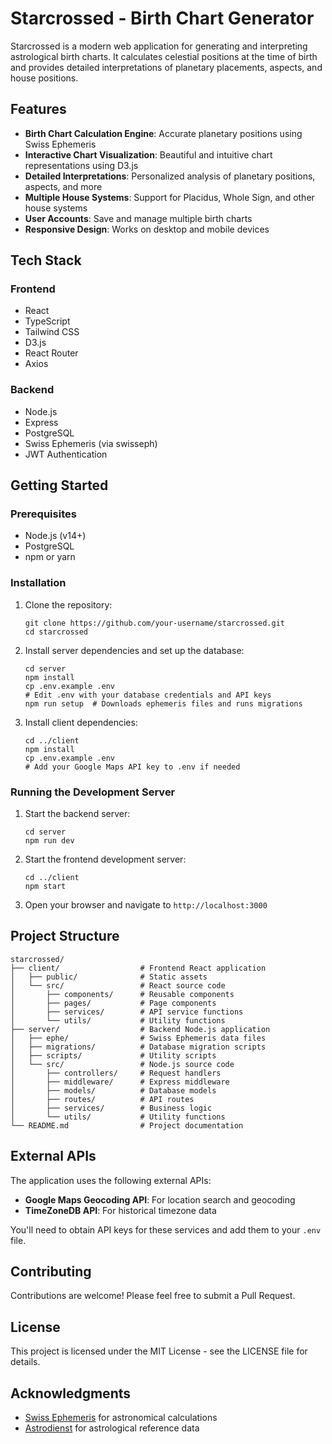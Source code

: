 # Starcrossed - Birth Chart Generator

Starcrossed is a modern web application for generating and interpreting astrological birth charts. It calculates celestial positions at the time of birth and provides detailed interpretations of planetary placements, aspects, and house positions.

## Features

- **Birth Chart Calculation Engine**: Accurate planetary positions using Swiss Ephemeris
- **Interactive Chart Visualization**: Beautiful and intuitive chart representations using D3.js
- **Detailed Interpretations**: Personalized analysis of planetary positions, aspects, and more
- **Multiple House Systems**: Support for Placidus, Whole Sign, and other house systems
- **User Accounts**: Save and manage multiple birth charts
- **Responsive Design**: Works on desktop and mobile devices

## Tech Stack

### Frontend
- React
- TypeScript
- Tailwind CSS
- D3.js
- React Router
- Axios

### Backend
- Node.js
- Express
- PostgreSQL
- Swiss Ephemeris (via swisseph)
- JWT Authentication

## Getting Started

### Prerequisites

- Node.js (v14+)
- PostgreSQL
- npm or yarn

### Installation

1. Clone the repository:
   ```
   git clone https://github.com/your-username/starcrossed.git
   cd starcrossed
   ```

2. Install server dependencies and set up the database:
   ```
   cd server
   npm install
   cp .env.example .env
   # Edit .env with your database credentials and API keys
   npm run setup  # Downloads ephemeris files and runs migrations
   ```

3. Install client dependencies:
   ```
   cd ../client
   npm install
   cp .env.example .env
   # Add your Google Maps API key to .env if needed
   ```

### Running the Development Server

1. Start the backend server:
   ```
   cd server
   npm run dev
   ```

2. Start the frontend development server:
   ```
   cd ../client
   npm start
   ```

3. Open your browser and navigate to `http://localhost:3000`

## Project Structure

```
starcrossed/
├── client/                  # Frontend React application
│   ├── public/              # Static assets
│   └── src/                 # React source code
│       ├── components/      # Reusable components
│       ├── pages/           # Page components
│       ├── services/        # API service functions
│       └── utils/           # Utility functions
├── server/                  # Backend Node.js application
│   ├── ephe/                # Swiss Ephemeris data files
│   ├── migrations/          # Database migration scripts
│   ├── scripts/             # Utility scripts
│   └── src/                 # Node.js source code
│       ├── controllers/     # Request handlers
│       ├── middleware/      # Express middleware
│       ├── models/          # Database models
│       ├── routes/          # API routes
│       ├── services/        # Business logic
│       └── utils/           # Utility functions
└── README.md                # Project documentation
```

## External APIs

The application uses the following external APIs:

- **Google Maps Geocoding API**: For location search and geocoding
- **TimeZoneDB API**: For historical timezone data

You'll need to obtain API keys for these services and add them to your `.env` file.

## Contributing

Contributions are welcome! Please feel free to submit a Pull Request.

## License

This project is licensed under the MIT License - see the LICENSE file for details.

## Acknowledgments

- [Swiss Ephemeris](https://www.astro.com/swisseph/) for astronomical calculations
- [Astrodienst](https://www.astro.com/) for astrological reference data
